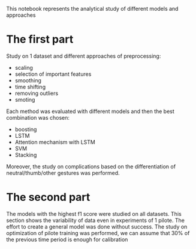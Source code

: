 This notebook represents the analytical study of different models and approaches

# The first part
Study on 1 dataset and different approaches of preprocessing:
 - scaling
 - selection of important features
 - smoothing
 - time shifting
 - removing outliers
 - smoting

Each method was evaluated with different models and then the best combination was chosen:
 - boosting
 - LSTM
 - Attention mechanism with LSTM
 - SVM
 - Stacking

Moreover, the study on complications based on the differentiation of neutral/thumb/other gestures was performed.

# The second part
The models with the highest f1 score were studied on all datasets.
This section shows the variability of data even in experiments of 1 pilote.
The effort to create a general model was done without success.
The study on optimization of pilote training was performed, we can assume that 30% of the previous time period is enough for calibration
